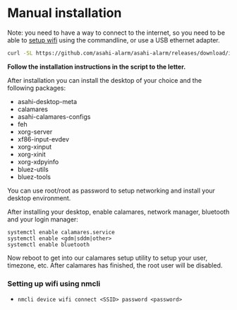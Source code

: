 # Manual installation

Note: you need to have a way to connect to the internet, so you need to be able to [setup wifi](#setting-up-wifi-using-nmcli) using the commandline,
or use a USB ethernet adapter.

```bash
curl -SL https://github.com/asahi-alarm/asahi-alarm/releases/download/installer/installer-bootstrap.sh | sh
```

**Follow the installation instructions in the script to the letter.**

After installation you can install the desktop of your choice and the following packages:
- asahi-desktop-meta
- calamares
- asahi-calamares-configs
- feh
- xorg-server
- xf86-input-evdev
- xorg-xinput
- xorg-xinit
- xorg-xdpyinfo
- bluez-utils
- bluez-tools

You can use root/root as password to setup networking and install your desktop environment.

After installing your desktop, enable calamares, network manager, bluetooth and your login manager:
```
systemctl enable calamares.service
systemctl enable <gdm|sddm|other>
systemctl enable bluetooth
```

Now reboot to get into our calamares setup utility to setup your user, timezone, etc. After calamares has finished, the root user will be disabled.

### Setting up wifi using nmcli
- `nmcli device wifi connect <SSID> password <password>`


